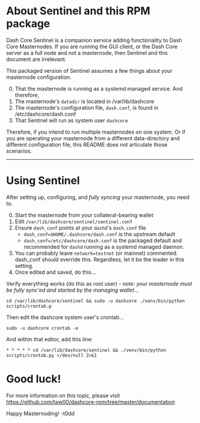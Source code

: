 # About Sentinel and this RPM package

Dash Core Sentinel is a companion service adding functionality to Dash Core
Masternodes. If you are running the GUI client, or the Dash Core server as a
full node and not a masternode, then Sentinel and this document are irrelevant.

This packaged version of Sentinel assumes a few things about your masternode
configuration.

0. That the masternode is running as a systemd managed service. And therefore,
1. The masternode's `datadir` is located in /var/lib/dashcore
2. The masternode's configuration file, `dash.conf`, is found in
   /etc/dashcore/dash.conf
3. That Sentinel will run as system user `dashcore`

Therefore, if you intend to run multiple masternodes on one system. Or if you
are operating your masternode from a different data-directory and different
configuration file, this README does not articulate those scenarios.

----

# Using Sentinel

After setting up, configuring, and _fully syncing_ your masternode, you need to.

0. Start the masternode from your collateral-bearing wallet
1. Edit `/var/lib/dashcore/sentinel/sentinel.conf`
2. Ensure `dash_conf` points at your `dashd`'s `dash.conf` file
   * `dash_conf=$HOME/.dashcore/dash.conf` is the upstream default
   * `dash_conf=/etc/dashcore/dash.conf` is the packaged default and
     recommended for `dashd` running as a systemd managed daemon.
3. You can probably leave `network=testnet` (or mainnet) commented. dash_conf
   should override this. Regardless, let it be the leader in this setting.
4. Once edited and saved, do this...

Verify everything works (do this as root user) - _note: your masternode must be
fully sync'ed and started by the managing wallet_...

```
cd /var/lib/dashcore/sentinel && sudo -u dashcore ./venv/bin/python scripts/crontab.p
```

Then edit the dashcore system user's crontab...

```
sudo -u dashcore crontab -e
```

And within that editor, add this line:

```
* * * * * cd /var/lib/dashcore/sentinel && ./venv/bin/python scripts/crontab.py >/dev/null 2>&1
```

# Good luck!

For more information on this topic, please visit
<https://github.com/taw00/dashcore-rpm/tree/master/documentation>

Happy Masternoding! -t0dd
